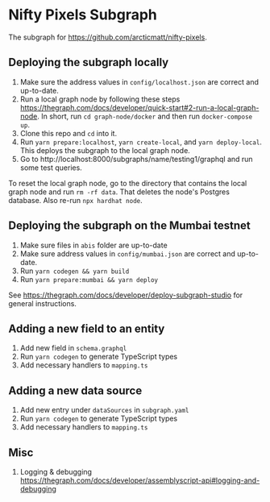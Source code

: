 # Nifty Pixels Subgraph

The subgraph for https://github.com/arcticmatt/nifty-pixels.

## Deploying the subgraph locally

1. Make sure the address values in `config/localhost.json` are correct and up-to-date.
1. Run a local graph node by following these steps https://thegraph.com/docs/developer/quick-start#2-run-a-local-graph-node. In short, run `cd graph-node/docker` and then run `docker-compose up`.
1. Clone this repo and `cd` into it.
1. Run `yarn prepare:localhost`, `yarn create-local`, and `yarn deploy-local`. This deploys the subgraph to the local graph node.
1. Go to http://localhost:8000/subgraphs/name/testing1/graphql and run some test queries.

To reset the local graph node, go to the directory that contains the local graph node and run `rm -rf data`. That deletes the node's Postgres database. Also re-run `npx hardhat node`.

## Deploying the subgraph on the Mumbai testnet

1. Make sure files in `abis` folder are up-to-date
1. Make sure address values in `config/mumbai.json` are correct and up-to-date.
1. Run `yarn codegen && yarn build`
1. Run `yarn prepare:mumbai && yarn deploy`

See https://thegraph.com/docs/developer/deploy-subgraph-studio for general instructions.

## Adding a new field to an entity

1. Add new field in `schema.graphql`
2. Run `yarn codegen` to generate TypeScript types
3. Add necessary handlers to `mapping.ts`

## Adding a new data source

1. Add new entry under `dataSources` in `subgraph.yaml`
2. Run `yarn codegen` to generate TypeScript types
3. Add necessary handlers to `mapping.ts`

## Misc

1. Logging & debugging https://thegraph.com/docs/developer/assemblyscript-api#logging-and-debugging